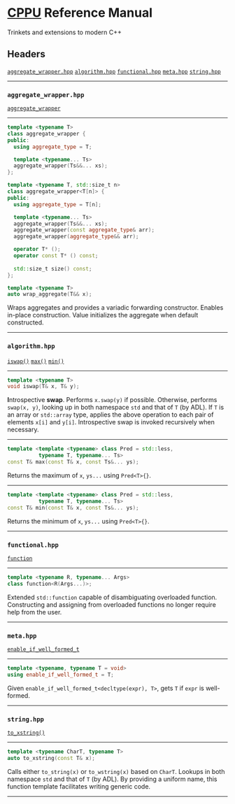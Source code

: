 # [CPPU](https://github.com/Lingxi-Li/CPP_Utility) Reference Manual

Trinkets and extensions to modern C++

## Headers

[`aggregate_wrapper.hpp`](#aggregate_wrapper_hpp)
[`algorithm.hpp`](#algorithm_hpp)
[`functional.hpp`](#functional_hpp)
[`meta.hpp`](#meta_hpp)
[`string.hpp`](#string_hpp)

----------------------------------------

<a name="aggregate_wrapper_hpp"></a>
### `aggregate_wrapper.hpp`

[`aggregate_wrapper`](#aggregate_wrapper)

----------------------------------------

<a name="aggregate_wrapper"></a>
~~~C++
template <typename T>
class aggregate_wrapper {
public:
  using aggregate_type = T;

  template <typename... Ts>
  aggregate_wrapper(Ts&&... xs);
};

template <typename T, std::size_t n>
class aggregate_wrapper<T[n]> {
public:
  using aggregate_type = T[n];

  template <typename... Ts>
  aggregate_wrapper(Ts&&... xs);
  aggregate_wrapper(const aggregate_type& arr);
  aggregate_wrapper(aggregate_type&& arr);

  operator T* ();
  operator const T* () const;
  
  std::size_t size() const;
};

template <typename T>
auto wrap_aggregate(T&& x);
~~~

Wraps aggregates and provides a variadic forwarding constructor. Enables
in-place construction. Value initializes the aggregate when default constructed.

----------------------------------------

<a name="algorithm_hpp"></a>
### `algorithm.hpp`

[`iswap()`](#iswap)
[`max()`](#max)
[`min()`](#min)

----------------------------------------

<a name="iswap"></a>
~~~C++
template <typename T>
void iswap(T& x, T& y);
~~~

**I**ntrospective **swap**. Performs `x.swap(y)` if possible. Otherwise,
performs `swap(x, y)`, looking up in both namespace `std` and that of `T`
(by ADL). If `T` is an array or `std::array` type, applies the above operation
to each pair of elements `x[i]` and `y[i]`. Introspective swap is invoked
recursively when necessary.

----------------------------------------

<a name="max"></a>
~~~C++
template <template <typename> class Pred = std::less,
          typename T, typename... Ts>
const T& max(const T& x, const Ts&... ys);
~~~

Returns the maximum of `x`, `ys...` using `Pred<T>{}`.

----------------------------------------

<a name="min"></a>
~~~C++
template <template <typename> class Pred = std::less,
          typename T, typename... Ts>
const T& min(const T& x, const Ts&... ys);
~~~

Returns the minimum of `x`, `ys...` using `Pred<T>{}`.

----------------------------------------

<a name="functional_hpp"></a>
### `functional.hpp`

[`function`](#function)

----------------------------------------

<a name="function"></a>
~~~C++
template <typename R, typename... Args>
class function<R(Args...)>;
~~~

Extended `std::function` capable of disambiguating overloaded function.
Constructing and assigning from overloaded functions no longer require
help from the user.

----------------------------------------

<a name="meta_hpp"></a>
### `meta.hpp`

[`enable_if_well_formed_t`](#enable_if_well_formed_t)

----------------------------------------

<a name="enable_if_well_formed_t"></a>
~~~C++
template <typename, typename T = void>
using enable_if_well_formed_t = T;
~~~

Given `enable_if_well_formed_t<decltype(expr), T>`, gets `T` if `expr` is
well-formed.

----------------------------------------

<a name="string_hpp"></a>
### `string.hpp`

[`to_xstring()`](#to_xstring)

----------------------------------------

<a name="to_xstring"></a>
~~~C++
template <typename CharT, typename T>
auto to_xstring(const T& x);
~~~

Calls either `to_string(x)` or `to_wstring(x)` based on `CharT`. Lookups in both
namespace `std` and that of `T` (by ADL). By providing a uniform name, this
function template facilitates writing generic code.

----------------------------------------
